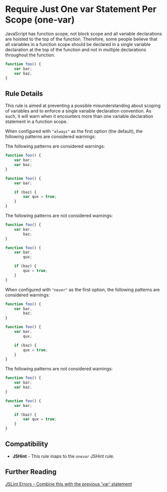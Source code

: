 # Require Just One var Statement Per Scope (one-var)

JavaScript has function scope, not block scope and all variable declarations are hoisted to the top of the function. Therefore, some people believe that all variables in a function scope should be declared in a single variable declaration at the top of the function and not in multiple declarations throughout the function.

```js
function foo() {
    var bar;
    var baz;
}
```

## Rule Details

This rule is aimed at preventing a possible misunderstanding about scoping of variables and to enforce a single variable declaration convention. As such, it will warn when it encounters more than one variable declaration statement in a function scope.

When configured with `"always"` as the first option (the default), the following patterns are considered warnings:

The following patterns are considered warnings:

```js
function foo() {
    var bar;
    var baz;
}

function foo() {
    var bar;

    if (baz) {
        var qux = true;
    }
}
```

The following patterns are not considered warnings:

```js
function foo() {
    var bar,
        baz;
}

function foo() {
    var bar,
        qux;

    if (baz) {
        qux = true;
    }
}
```

When configured with `"never"` as the first option, the following patterns are considered warnings:

```js
function foo() {
    var bar,
        baz;
}

function foo() {
    var bar,
        qux;

    if (baz) {
        qux = true;
    }
}
```

The following patterns are not considered warnings:

```js
function foo() {
    var bar;
    var baz;
}

function foo() {
    var bar;

    if (baz) {
        var qux = true;
    }
}
```

## Compatibility

* **JSHint** - This rule maps to the `onevar` JSHint rule.

## Further Reading

[JSLint Errors - Combine this with the previous 'var' statement](http://jslinterrors.com/combine-this-with-the-previous-var-statement/)
